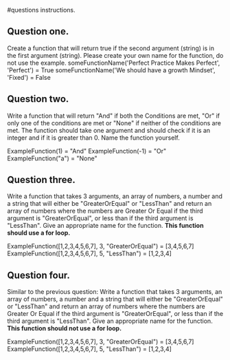 #questions instructions.

## Question one.
 Create a function that will return true if the second argument (string) is in the first argument (string).
 Please create your own name for the function, do not use the example.
 someFunctionName('Perfect Practice Makes Perfect', 'Perfect') = True
 someFunctionName('We should have a growth Mindset', 'Fixed') = False

## Question two.
 Write a function that will return "And" if both the Conditions are met, "Or" if only one of the conditions are met or "None" if neither of the conditions are met. 
 The function should take one argument and should check if it is an integer and if it is greater than 0. 
 Name the function yourself.

 ExampleFunction(1) = "And"
 ExampleFunction(-1) = "Or"
 ExampleFunction("a") = "None"

## Question three.
 Write a function that takes 3 arguments, an array of numbers, a number and a string that will either be "GreaterOrEqual" or "LessThan" and return an array of numbers where the numbers are Greater Or Equal if the third argument is "GreaterOrEqual", or less than if the third argument is "LessThan". 
 Give an appropriate name for the function.
 **This function should use a for loop.**

 ExampleFunction([1,2,3,4,5,6,7], 3, "GreaterOrEqual") = [3,4,5,6,7]
 ExampleFunction([1,2,3,4,5,6,7], 5, "LessThan") = [1,2,3,4]

## Question four.
 Similar to the previous question: 
 Write a function that takes 3 arguments, an array of numbers, a number and a string that will either be "GreaterOrEqual" or "LessThan" and return an array of numbers where the numbers are Greater Or Equal if the third argument is "GreaterOrEqual", or less than if the third argument is "LessThan". 
 Give an appropriate name for the function.
 **This function should not use a for loop.**

 ExampleFunction([1,2,3,4,5,6,7], 3, "GreaterOrEqual") = [3,4,5,6,7]
 ExampleFunction([1,2,3,4,5,6,7], 5, "LessThan") = [1,2,3,4]